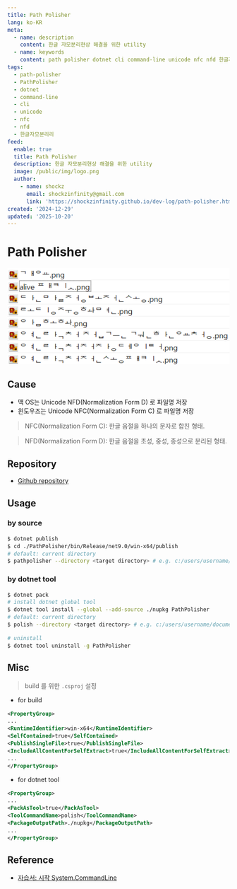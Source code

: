 ```yaml
---
title: Path Polisher
lang: ko-KR
meta:
  - name: description
    content: 한글 자모분리현상 해결을 위한 utility
  - name: keywords
    content: path polisher dotnet cli command-line unicode nfc nfd 한글자모분리
tags:
  - path-polisher
  - PathPolisher
  - dotnet
  - command-line
  - cli
  - unicode
  - nfc
  - nfd
  - 한글자모분리리
feed:
  enable: true
  title: Path Polisher
  description: 한글 자모분리현상 해결을 위한 utility
  image: /public/img/logo.png
  author:
    - name: shockz
      email: shockzinfinity@gmail.com
      link: 'https://shockzinfinity.github.io/dev-log/path-polisher.html'
created: '2024-12-29'
updated: '2025-10-20'
---
```


# Path Polisher

<TagLinks />

![한글자모분리현상](./image/path-polisher.1.png)

## Cause

- 맥 OS는 Unicode NFD(Normalization Form D) 로 파일명 저장
- 윈도우즈는 Unicode NFC(Normalization Form C) 로 파일명 저장

> NFC(Normalization Form C): 한글 음절을 하나의 문자로 합친 형태.

> NFD(Normalization Form D): 한글 음절을 초성, 중성, 종성으로 분리된 형태.

## Repository

- [Github repository](https://github.com/shockzinfinity/PathPolisher.git)

## Usage

### by source

```bash
$ dotnet publish
$ cd ./PathPolisher/bin/Release/net9.0/win-x64/publish
# default: current directory
$ pathpolisher --directory <target directory> # e.g. c:/users/username/documents
```

### by dotnet tool

```bash
$ dotnet pack
# install dotnet global tool
$ dotnet tool install --global --add-source ./nupkg PathPolisher
# default: current directory
$ polish --directory <target directory> # e.g. c:/users/username/documents
```

```bash
# uninstall
$ dotnet tool uninstall -g PathPolisher
```

## Misc

> build 를 위한 `.csproj` 설정

- for build

```xml
<PropertyGroup>
...
<RuntimeIdentifier>win-x64</RuntimeIdentifier>
<SelfContained>true</SelfContained>
<PublishSingleFile>true</PublishSingleFile>
<IncludeAllContentForSelfExtract>true</IncludeAllContentForSelfExtract>
...
</PropertyGroup>
```

- for dotnet tool

```xml
<PropertyGroup>
...
<PackAsTool>true</PackAsTool>
<ToolCommandName>polish</ToolCommandName>
<PackageOutputPath>./nupkg</PackageOutputPath>
...
</PropertyGroup>
```

## Reference

- [자습서: 시작 System.CommandLine](https://learn.microsoft.com/ko-kr/dotnet/standard/commandline/get-started-tutorial)
